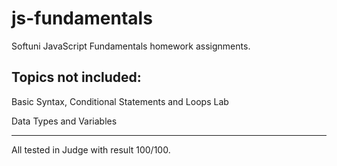 # js-fundamentals
Softuni JavaScript Fundamentals homework assignments.

Topics not included:
-------------------
Basic Syntax, Conditional Statements and Loops Lab

Data Types and Variables

----------------------------------------
All tested in Judge with result 100/100.
